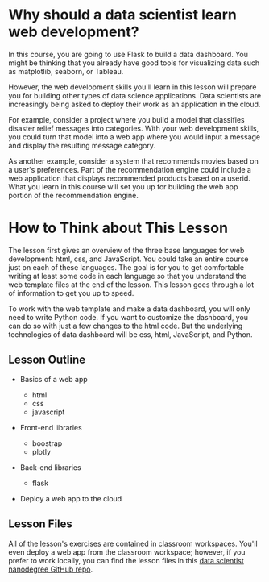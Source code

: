# Why should a data scientist learn web development?

In this course, you are going to use Flask to build a data dashboard. You might be thinking that you already have good tools for visualizing data such as matplotlib, seaborn, or Tableau.

However, the web development skills you'll learn in this lesson will prepare you for building other types of data science applications. Data scientists are increasingly being asked to deploy their work as an application in the cloud.

For example, consider a project where you build a model that classifies disaster relief messages into categories. With your web development skills, you could turn that model into a web app where you would input a message and display the resulting message category.

As another example, consider a system that recommends movies based on a user's preferences. Part of the recommendation engine could include a web application that displays recommended products based on a userid. What you learn in this course will set you up for building the web app portion of the recommendation engine.

# How to Think about This Lesson

The lesson first gives an overview of the three base languages for web development: html, css, and JavaScript. You could take an entire course just on each of these languages. The goal is for you to get comfortable writing at least some code in each language so that you understand the web template files at the end of the lesson. This lesson goes through a lot of information to get you up to speed.

To work with the web template and make a data dashboard, you will only need to write Python code. If you want to customize the dashboard, you can do so with just a few changes to the html code. But the underlying technologies of data dashboard will be css, html, JavaScript, and Python.

## Lesson Outline
- Basics of a web app
    - html
    - css
    - javascript

- Front-end libraries
    - boostrap
    - plotly
- Back-end libraries
    - flask
- Deploy a web app to the cloud

## Lesson Files
All of the lesson's exercises are contained in classroom workspaces. You'll even deploy a web app from the classroom workspace; however, if you prefer to work locally, you can find the lesson files in this [data scientist nanodegree GitHub repo](https://github.com/udacity/DSND_Term2/tree/master/lessons/WebDevelopment).